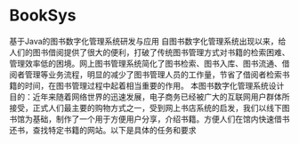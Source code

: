 # BookSys
基于Java的图书数字化管理系统研发与应用
  自图书数字化管理系统出现以来，给人们的图书借阅提供了很大的便利，打破了传统图书管理方式对书籍的检索困难、管理效率低的困境。网上图书管理系统简化了图书检索、图书入库、图书流通、借阅者管理等业务流程，明显的减少了图书管理人员的工作量，节省了借阅者检索书籍的时间，在图书管理过程中起着相当重要的作用。
  本图书数字化管理系统设计目的：近年来随着网络世界的迅速发展，电子商务已经被广大的互联网用户群体所接受，正式人们最主要的购物方式之一，受到网上书店系统的启发，我们以线下图书馆为基础，制作了一个用于方便用户分享，介绍书籍。方便人们在馆内快速借书还书，查找特定书籍的网站。以下是具体的任务和要求
